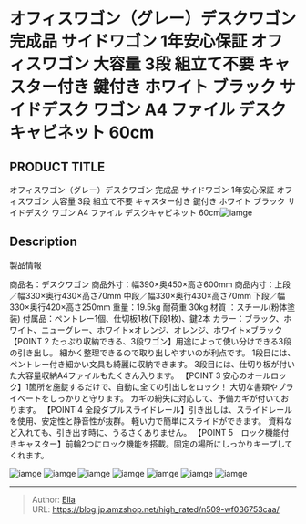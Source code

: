 # オフィスワゴン（グレー）デスクワゴン 完成品 サイドワゴン 1年安心保証 オフィスワゴン 大容量 3段 組立て不要 キャスター付き 鍵付き ホワイト ブラック サイドデスク ワゴン A4 ファイル デスクキャビネット 60cm


## PRODUCT TITLE 

オフィスワゴン（グレー）デスクワゴン 完成品 サイドワゴン 1年安心保証 オフィスワゴン 大容量 3段 組立て不要 キャスター付き 鍵付き ホワイト ブラック サイドデスク ワゴン A4 ファイル デスクキャビネット 60cm![iamge](https://b2bfiles1.gigab2b.cn/image/wkseller/305/36753/grey/1.jpg)

## Description

製品情報

商品名：デスクワゴン 商品外寸：幅390×奥450×高さ600mm 商品内寸：上段／幅330×奥行430×高さ70mm 中段／幅330×奥行430×高さ70mm 下段／幅330×奥行420×高さ250mm 重量：19.5kg 耐荷重	30kg 材質	：スチール(粉体塗装) 付属品：ペントレー1個、仕切板1枚(下段1枚)、鍵2本 カラー：ブラック、ホワイト、ニューグレー、ホワイト×オレンジ、オレンジ、ホワイト×ブラック【POINT 2 たっぷり収納できる、3段ワゴン】用途によって使い分けできる3段の引き出し。 細かく整理できるので取り出しやすいのが利点です。 1段目には、ペントレー付き細かい文具も綺麗に収納できます。 3段目には、仕切り板が付いた大容量収納A4ファイルもたくさん入ります。
【POINT 3 安心のオールロック】1箇所を施錠するだけで、自動に全ての引出しをロック！ 大切な書類やプライベートをしっかりと守ります。 カギの紛失に対応して、予備カギが付いております。
【POINT 4 全段ダブルスライドレール】引き出しは、スライドレールを使用、安定性と静音性が抜群。 軽い力で簡単にスライドができます。 資料など入れても、引き出す時に、うるさくありません。
【POINT 5　ロック機能付きキャスター】前輪2つにロック機能を搭載。固定の場所にしっかりキープしてくれます。






![iamge](https://b2bfiles1.gigab2b.cn/image/wkseller/305/36753/grey/2.jpg)
![iamge](https://b2bfiles1.gigab2b.cn/image/wkseller/305/36753/grey/3.jpg)
![iamge](https://b2bfiles1.gigab2b.cn/image/wkseller/305/36753/grey/4.jpg)
![iamge](https://b2bfiles1.gigab2b.cn/image/wkseller/305/36753/grey/5.jpg)
![iamge](https://b2bfiles1.gigab2b.cn/image/wkseller/305/36753/grey/6.jpg)
![iamge](https://b2bfiles1.gigab2b.cn/image/wkseller/305/36753/grey/7.jpg)
![iamge](https://b2bfiles1.gigab2b.cn/image/wkseller/305/36753/20200121_83b93f61d9b2f47c4e182295c449124d.jpg)


---

> Author: [Ella](https://blog.jp.amzshop.net/)  
> URL: https://blog.jp.amzshop.net/high_rated/n509-wf036753caa/  

